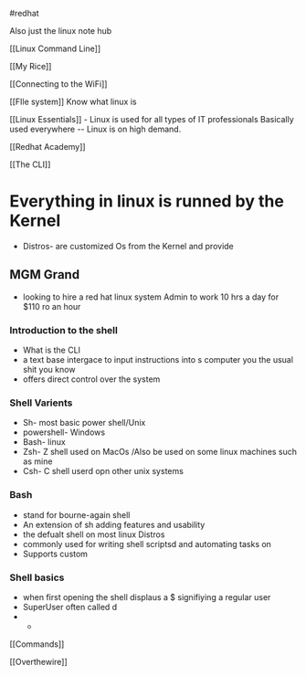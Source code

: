 
#redhat 

Also just the linux note hub

[[Linux Command Line]]


[[My Rice]]

[[Connecting to the WiFi]]

[[FIle system]]
 Know what linux is 

[[Linux Essentials]] - Linux is used for all types of IT professionals  Basically used everywhere 
-- Linux is on high demand. 

[[Redhat Academy]]

[[The CLI]]
# Everything in linux is runned by the Kernel
- Distros- are customized Os from the Kernel and provide

## MGM Grand 
*  looking to hire a red hat linux system Admin to work 10 hrs a day for $110 ro an hour
### Introduction to the shell
*  What is the CLI 
* a text base intergace to input instructions into s computer you the usual shit you know 
* offers direct control over the system 
### Shell Varients 
*  Sh- most basic power shell/Unix
* powershell-  Windows 
* Bash-  linux 
* Zsh- Z shell used on MacOs /Also be used on some linux machines such as mine 
* Csh-  C shell userd opn other unix systems
### Bash
* stand for bourne-again shell 
* An extension of sh adding features and usability 
* the defualt shell on most linux Distros 
* commonly used for writing shell scriptsd and automating tasks on 
* Supports custom
### Shell basics
*  when first opening the shell displaus a $ signifiying a regular user 
* SuperUser often called d
* *
[[Commands]]

[[Overthewire]]